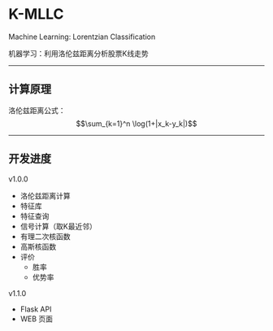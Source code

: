 # K-MLLC

Machine Learning: Lorentzian Classification

机器学习：利用洛伦兹距离分析股票K线走势

---

## 计算原理

洛伦兹距离公式： $$\sum_{k=1}^n \log(1+|x_k-y_k|)$$

---

## 开发进度
v1.0.0
* 洛伦兹距离计算
* 特征库
* 特征查询
* 信号计算（取K最近邻）
* 有理二次核函数
* 高斯核函数
* 评价
  * 胜率
  * 优势率

v1.1.0
  * Flask API
  * WEB 页面


